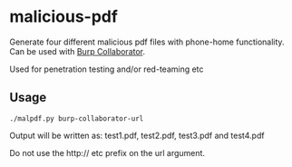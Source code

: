 # malicious-pdf

Generate four different malicious pdf files with phone-home functionality. Can be used with [Burp Collaborator](https://portswigger.net/burp/documentation/collaborator).

Used for penetration testing and/or red-teaming etc

## Usage

`./malpdf.py burp-collaborator-url`

Output will be written as: test1.pdf, test2.pdf, test3.pdf and test4.pdf

Do not use the http:// etc prefix on the url argument.
